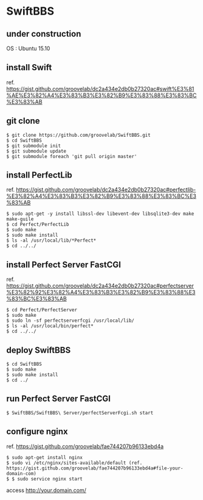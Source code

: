 # SwiftBBS
## under construction

OS : Ubuntu 15.10

## install Swift

ref. https://gist.github.com/groovelab/dc2a434e2db0b27320ac#swift%E3%81%AE%E3%82%A4%E3%83%B3%E3%82%B9%E3%83%88%E3%83%BC%E3%83%AB

## git clone

```
$ git clone https://github.com/groovelab/SwiftBBS.git
$ cd SwiftBBS
$ git submodule init
$ git submodule update
$ git submodule foreach 'git pull origin master'
```

## install PerfectLib

ref. https://gist.github.com/groovelab/dc2a434e2db0b27320ac#perfectlib-%E3%82%A4%E3%83%B3%E3%82%B9%E3%83%88%E3%83%BC%E3%83%AB

```
$ sudo apt-get -y install libssl-dev libevent-dev libsqlite3-dev make make-guile
$ cd Perfect/PerfectLib
$ sudo make
$ sudo make install
$ ls -al /usr/local/lib/*Perfect*
$ cd ../../ 
```

## install Perfect Server FastCGI

ref. https://gist.github.com/groovelab/dc2a434e2db0b27320ac#perfectserver%E3%82%92%E3%82%A4%E3%83%B3%E3%82%B9%E3%83%88%E3%83%BC%E3%83%AB

```
$ cd Perfect/PerfectServer
$ sudo make
$ sudo ln -sf perfectserverfcgi /usr/local/lib/
$ ls -al /usr/local/bin/perfect*
$ cd ../../
```

## deploy SwiftBBS

```
$ cd SwiftBBS
$ sudo make
$ sudo make install
$ cd ../
```

## run Perfect Server FastCGI

```
$ SwiftBBS/SwiftBBS\ Server/perfectServerFcgi.sh start
```

## configure nginx

ref. https://gist.github.com/groovelab/fae744207b96133ebd4a

```
$ sudo apt-get install nginx
$ sudo vi /etc/nginx/sites-available/default (ref. https://gist.github.com/groovelab/fae744207b96133ebd4a#file-your-domain-com)
$ $ sudo service nginx start
```

access http://your.domain.com/



